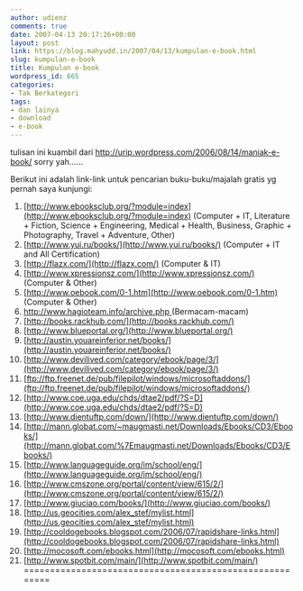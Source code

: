 ```yaml
---
author: udienz
comments: true
date: 2007-04-13 20:17:26+00:00
layout: post
link: https://blog.mahyudd.in/2007/04/13/kumpulan-e-book.html
slug: kumpulan-e-book
title: Kumpulan e-book
wordpress_id: 665
categories:
- Tak Berkategori
tags:
- dan lainya
- download
- e-book
---
```


tulisan ini kuambil dari http://urip.wordpress.com/2006/08/14/maniak-e-book/  sorry yah......

Berikut ini adalah link-link untuk pencarian buku-buku/majalah gratis yg pernah saya kunjungi:
1. [http://www.ebooksclub.org/?module=index](http://www.ebooksclub.org/?module=index)
(Computer + IT, Literature + Fiction, Science + Engineering, Medical + Health, Business, Graphic + Photography, Travel + Adventure, Other)
2. [http://www.yui.ru/books/](http://www.yui.ru/books/)  (Computer + IT and All Certification)
3. [http://flazx.com/](http://flazx.com/)   (Computer & IT)
4. [http://www.xpressionsz.com/](http://www.xpressionsz.com/) (Computer & Other)
5. [http://www.oebook.com/0-1.htm](http://www.oebook.com/0-1.htm) (Computer & Other)
6. [http://www.hagioteam.info/archive.php ](http://www.hagioteam.info/archive.php)(Bermacam-macam)
7. [http://books.rackhub.com/](http://books.rackhub.com/)
8. [http://www.blueportal.org/](http://www.blueportal.org/)
9. [http://austin.youareinferior.net/books/](http://austin.youareinferior.net/books/)
10. [http://www.devilived.com/category/ebook/page/3/](http://www.devilived.com/category/ebook/page/3/)
11. [ftp://ftp.freenet.de/pub/filepilot/windows/microsoftaddons/](ftp://ftp.freenet.de/pub/filepilot/windows/microsoftaddons/)
12. [http://www.coe.uga.edu/chds/dtae2/pdf/?S=D](http://www.coe.uga.edu/chds/dtae2/pdf/?S=D)
13. [http://www.dientuftp.com/down/](http://www.dientuftp.com/down/)
14. [http://mann.globat.com/~maugmasti.net/Downloads/Ebooks/CD3/Ebooks/](http://mann.globat.com/%7Emaugmasti.net/Downloads/Ebooks/CD3/Ebooks/)
15. [http://www.languageguide.org/im/school/eng/](http://www.languageguide.org/im/school/eng/)
16. [http://www.cmszone.org/portal/content/view/615/2/](http://www.cmszone.org/portal/content/view/615/2/)
17. [http://www.giuciao.com/books/](http://www.giuciao.com/books/)
18. [http://us.geocities.com/alex_stef/mylist.html](http://us.geocities.com/alex_stef/mylist.html)
19. [http://cooldogebooks.blogspot.com/2006/07/rapidshare-links.html](http://cooldogebooks.blogspot.com/2006/07/rapidshare-links.html)
20. [http://mocosoft.com/ebooks.html](http://mocosoft.com/ebooks.html)
21. [http://www.spotbit.com/main/](http://www.spotbit.com/main/)
========================================================
